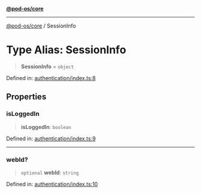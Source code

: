 [**@pod-os/core**](../README.md)

***

[@pod-os/core](../globals.md) / SessionInfo

# Type Alias: SessionInfo

> **SessionInfo** = `object`

Defined in: [authentication/index.ts:8](https://github.com/pod-os/PodOS/blob/90fd10a51a0e6c116e360caca550a03a7f7126ea/core/src/authentication/index.ts#L8)

## Properties

### isLoggedIn

> **isLoggedIn**: `boolean`

Defined in: [authentication/index.ts:9](https://github.com/pod-os/PodOS/blob/90fd10a51a0e6c116e360caca550a03a7f7126ea/core/src/authentication/index.ts#L9)

***

### webId?

> `optional` **webId**: `string`

Defined in: [authentication/index.ts:10](https://github.com/pod-os/PodOS/blob/90fd10a51a0e6c116e360caca550a03a7f7126ea/core/src/authentication/index.ts#L10)
